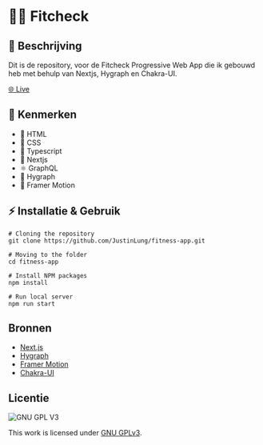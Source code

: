 # 🏋️‍♀️ Fitcheck

## 📃 Beschrijving

Dit is de repository, voor de Fitcheck Progressive Web App die ik gebouwd heb met behulp van Nextjs, Hygraph en Chakra-UI.

[🌐 Live](https://fitcheck-nextjs.vercel.app/)

## 🔮 Kenmerken

- 📙 HTML
- 📘 CSS
- 🚀 Typescript
- 🍴 Nextjs
- ⚛️ GraphQL
- 📐 Hygraph
- 🍙 Framer Motion

## ⚡ Installatie & Gebruik

```
# Cloning the repository
git clone https://github.com/JustinLung/fitness-app.git

# Moving to the folder
cd fitness-app

# Install NPM packages
npm install

# Run local server
npm run start
```

## Bronnen

- [Next.js](https://nextjs.org/)
- [Hygraph](https://hygraph.com/)
- [Framer Motion](https://www.framer.com/motion/)
- [Chakra-UI](https://chakra-ui.com/)

## Licentie

![GNU GPL V3](https://www.gnu.org/graphics/gplv3-127x51.png)

This work is licensed under [GNU GPLv3](./LICENSE).
